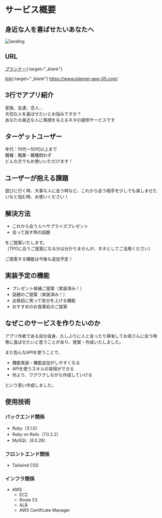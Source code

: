# **サービス概要**

## 身近な人を喜ばせたいあなたへ

![landing](https://user-images.githubusercontent.com/83802430/162829253-839f1b27-3c23-4d2f-8b7e-e704eb1a2f3f.jpeg)

## URL

[プランナー](https://www.planner-app-05.com/){:target="_blank"}

[link](URL){:target="_blank"}
<https://www.planner-app-05.com/>

## **3行でアプリ紹介**

家族、友達、恋人…  
大切な人を喜ばせたいとお悩みですか？  
あなたの身近な人に笑顔を与えるネタの提供サービスです

## **ターゲットユーザー**

年代：10代〜50代以上まで  
職種：職業・職種問わず  
どんな方でもお使いいただけます！

## **ユーザーが抱える課題**

遊びに行く時、大事な人に会う時など、これから会う相手を少しでも楽しませたいなと悩む時、お使いください！

## **解決方法**

- これから会う人へサプライズプレゼント
- 会って話す時の話題

をご提案いたします。  
（TPOに合うご提案になるかは分かりませんが、ネタとしてご活用ください）

ご提案する機能は今後も追加予定！

## **実装予定の機能**

- プレゼント候補ご提案（実装済み！）
- 話題のご提案（実装済み！）
- 出発前に笑って気分を上げる機能
- おすすめのお食事処のご提案

## **なぜこのサービスを作りたいのか**

アプリ作者である自分自身、久しぶりに人と会ったり帰省してお母さんに会う時等に喜ばせたいと思うことがあり、発案・作成いたしました。

また色んなAPIを使うことで、

- 機能実装・機能追加がしやすくなる
- APIを使うスキルの習得ができる
- 何より、ワクワクしながら作成していける

という思い作成しました。

## 使用技術

### バックエンド関係

- Ruby（3.1.0）
- Ruby on Rails（7.0.2.2）
- MySQL（8.0.28）

### フロントエンド関係

- Tailwind CSS

### インフラ関係

- AWS
  - EC2
  - Route 53
  - ALB
  - AWS Certificate Manager
